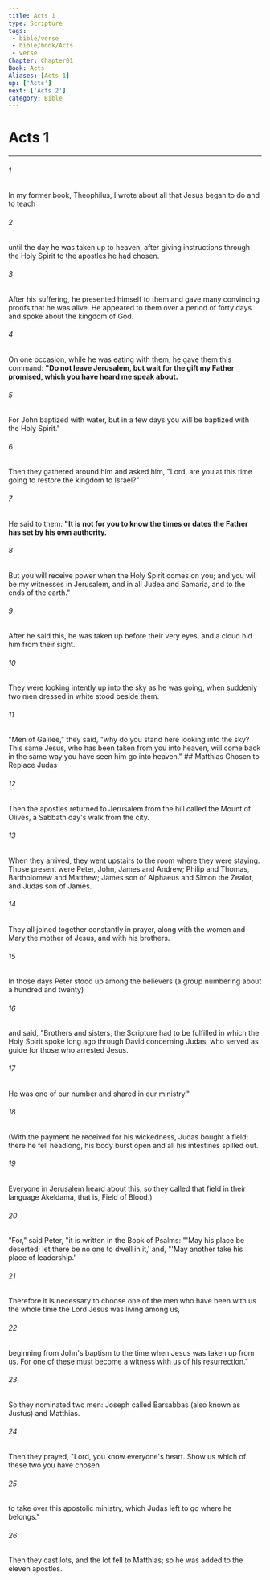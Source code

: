 ```yaml
---
title: Acts 1
type: Scripture
tags:
 - bible/verse
 - bible/book/Acts
 - verse
Chapter: Chapter01
Book: Acts
Aliases: [Acts 1]
up: ['Acts']
next: ['Acts 2']
category: Bible
---
```

# Acts 1

***


###### 1 
In my former book, Theophilus, I wrote about all that Jesus began to do and to teach 

###### 2 
until the day he was taken up to heaven, after giving instructions through the Holy Spirit to the apostles he had chosen. 

###### 3 
After his suffering, he presented himself to them and gave many convincing proofs that he was alive. He appeared to them over a period of forty days and spoke about the kingdom of God. 

###### 4 
On one occasion, while he was eating with them, he gave them this command: **"Do not leave Jerusalem, but wait for the gift my Father promised, which you have heard me speak about.** 

###### 5 
For John baptized with water, but in a few days you will be baptized with the Holy Spirit." 

###### 6 
Then they gathered around him and asked him, "Lord, are you at this time going to restore the kingdom to Israel?" 

###### 7 
He said to them: **"It is not for you to know the times or dates the Father has set by his own authority.** 

###### 8 
But you will receive power when the Holy Spirit comes on you; and you will be my witnesses in Jerusalem, and in all Judea and Samaria, and to the ends of the earth." 

###### 9 
After he said this, he was taken up before their very eyes, and a cloud hid him from their sight. 

###### 10 
They were looking intently up into the sky as he was going, when suddenly two men dressed in white stood beside them. 

###### 11 
"Men of Galilee," they said, "why do you stand here looking into the sky? This same Jesus, who has been taken from you into heaven, will come back in the same way you have seen him go into heaven." ## Matthias Chosen to Replace Judas 

###### 12 
Then the apostles returned to Jerusalem from the hill called the Mount of Olives, a Sabbath day's walk from the city. 

###### 13 
When they arrived, they went upstairs to the room where they were staying. Those present were Peter, John, James and Andrew; Philip and Thomas, Bartholomew and Matthew; James son of Alphaeus and Simon the Zealot, and Judas son of James. 

###### 14 
They all joined together constantly in prayer, along with the women and Mary the mother of Jesus, and with his brothers. 

###### 15 
In those days Peter stood up among the believers (a group numbering about a hundred and twenty) 

###### 16 
and said, "Brothers and sisters, the Scripture had to be fulfilled in which the Holy Spirit spoke long ago through David concerning Judas, who served as guide for those who arrested Jesus. 

###### 17 
He was one of our number and shared in our ministry." 

###### 18 
(With the payment he received for his wickedness, Judas bought a field; there he fell headlong, his body burst open and all his intestines spilled out. 

###### 19 
Everyone in Jerusalem heard about this, so they called that field in their language Akeldama, that is, Field of Blood.) 

###### 20 
"For," said Peter, "it is written in the Book of Psalms: "'May his place be deserted; let there be no one to dwell in it,' and, "'May another take his place of leadership.' 

###### 21 
Therefore it is necessary to choose one of the men who have been with us the whole time the Lord Jesus was living among us, 

###### 22 
beginning from John's baptism to the time when Jesus was taken up from us. For one of these must become a witness with us of his resurrection." 

###### 23 
So they nominated two men: Joseph called Barsabbas (also known as Justus) and Matthias. 

###### 24 
Then they prayed, "Lord, you know everyone's heart. Show us which of these two you have chosen 

###### 25 
to take over this apostolic ministry, which Judas left to go where he belongs." 

###### 26 
Then they cast lots, and the lot fell to Matthias; so he was added to the eleven apostles. 
